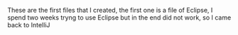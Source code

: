 These are the first files that I created, the first one is a file of Eclipse, I spend two weeks tryng to use Eclipse but in the end did not work, so I came back to IntelliJ
